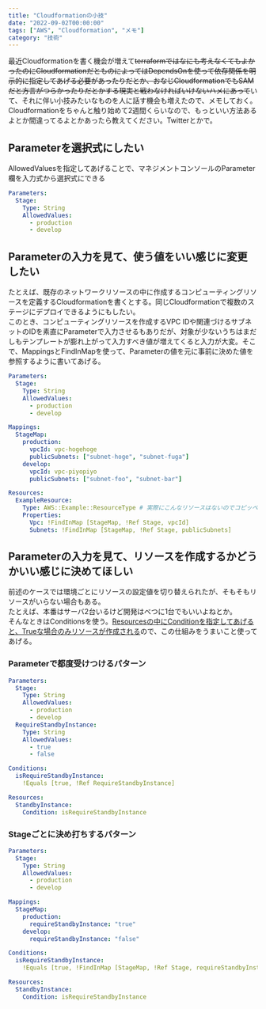 ```yaml
---
title: "Cloudformationの小技"
date: "2022-09-02T00:00:00"
tags: ["AWS", "Cloudformation", "メモ"]
category: "技術"
---
```


最近Cloudformationを書く機会が増えて~~terraformではなにも考えなくてもよかったのにCloudformationだとものによってはDependsOnを使って依存関係を明示的に指定してあげる必要があったりだとか、おなじCloudformationでもSAMだと方言がつらかったりだとかする現実と戦わなければいけないハメにあって~~いて、それに伴い小技みたいなものを人に話す機会も増えたので、メモしておく。  
Cloudformationをちゃんと触り始めて2週間くらいなので、もっといい方法あるよとか間違ってるよとかあったら教えてください。Twitterとかで。  

## Parameterを選択式にしたい
AllowedValuesを指定してあげることで、マネジメントコンソールのParameter欄を入力式から選択式にできる

```yml
Parameters:
  Stage:
    Type: String
    AllowedValues:
      - production
      - develop
```

## Parameterの入力を見て、使う値をいい感じに変更したい
たとえば、既存のネットワークリソースの中に作成するコンピューティングリソースを定義するCloudformationを書くとする。同じCloudformationで複数のステージにデプロイできるようにもしたい。  
このとき、コンピューティングリソースを作成するVPC IDや関連づけるサブネットのIDを素直にParameterで入力させるもありだが、対象が少ないうちはまだしもテンプレートが膨れ上がって入力すべき値が増えてくると入力が大変。そこで、MappingsとFindInMapを使って、Parameterの値を元に事前に決めた値を参照するように書いてあげる。

```yml
Parameters:
  Stage:
    Type: String
    AllowedValues:
      - production
      - develop

Mappings:
  StageMap:
    production:
      vpcId: vpc-hogehoge
      publicSubnets: ["subnet-hoge", "subnet-fuga"]
    develop:
      vpcId: vpc-piyopiyo
      publicSubnets: ["subnet-foo", "subnet-bar"]

Resources:
  ExampleResource:
    Type: AWS::Example::ResourceType # 実際にこんなリソースはないのでコピッペではうごかない
    Properties:
      Vpc: !FindInMap [StageMap, !Ref Stage, vpcId]
      Subnets: !FindInMap [StageMap, !Ref Stage, publicSubnets]
```

## Parameterの入力を見て、リソースを作成するかどうかいい感じに決めてほしい
前述のケースでは環境ごとにリソースの設定値を切り替えられたが、そもそもリソースがいらない場合もある。  
たとえば、本番はサーバ2台いるけど開発はべつに1台でもいいよねとか。  
そんなときはConditionsを使う。[Resourcesの中にConditionを指定してあげると、Trueな場合のみリソースが作成される](https://docs.aws.amazon.com/ja_jp/AWSCloudFormation/latest/UserGuide/conditions-section-structure.html)ので、この仕組みをうまいこと使ってあげる。

### Parameterで都度受けつけるパターン
```yml
Parameters:
  Stage:
    Type: String
    AllowedValues:
      - production
      - develop
  RequireStandbyInstance:
    Type: String
    AllowedValues:
      - true
      - false

Conditions:
  isRequireStandbyInstance:
    !Equals [true, !Ref RequireStandbyInstance]

Resources:
  StandbyInstance:
    Condition: isRequireStandbyInstance
```

### Stageごとに決め打ちするパターン
```yml
Parameters:
  Stage:
    Type: String
    AllowedValues:
      - production
      - develop

Mappings:
  StageMap:
    production:
      requireStandbyInstance: "true"
    develop:
      requireStandbyInstance: "false"

Conditions:
  isRequireStandbyInstance:
    !Equals [true, !FindInMap [StageMap, !Ref Stage, requireStandbyInstance]

Resources:
  StandbyInstance:
    Condition: isRequireStandbyInstance
```

